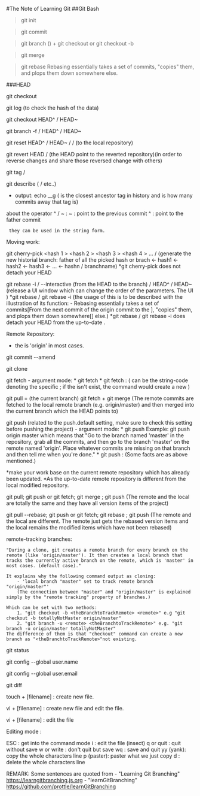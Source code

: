 #The Note of Learning Git
##Git Bash

>git init

>git commit

>git branch <branchname> () \+ git checkout <branchname>
or
>git checkout -b <branchname>

>git merge <branchname>

>git rebase <branchname> 
Rebasing essentially takes a set of commits, "copies" them, and plops them down somewhere else.

###HEAD

git checkout <hash>

git log (to check the hash of the data)

git checkout HEAD^ / HEAD~<num>

git branch -f <branchname> <hash> / HEAD^ / HEAD~<num>

git reset HEAD^ / HEAD~<num> / <branchname> / <hash> (to the local repository)

git revert HEAD / <branchname> (the HEAD point to the reverted repository)(in order to reverse changes and share those reversed change with others)

git tag <tag> <hash> / <branchname>

git describe <ref> (<hash> / <branchname> etc..)
- output: echo <tag>_<numCommits>_g<hash> (<tag> is the closest ancestor tag in history and <numCommits> is how many commits away that tag is)

about the operator ^ / ~ :
	 ~ <num>: point to the <num> previous commit
	 ^ <num>: point to the <num> father commit

	 they can be used in the string form.



Moving work:

git cherry-pick <hash 1 > <hash 2 > <hash 3 > <hash 4 > ... <hash n > / <branchname> (generate the new historial branch: father of all the picked hash or brach <- hash1 <- hash2 <- hash3 <- ... <- hashn / branchname)
	*git cherry-pick does not detach your HEAD


git rebase -i / --interactive <branchname>(from the HEAD to the branch) / HEAD^ / HEAD~<num> (release a UI window which can change the order of the parameters. The UI )
	*git rebase / git rebase -i <ref1> <ref2> (the usage of this is to be described with the illustration of its function: 
						  	- Rebasing essentially takes a set of commits[From the next commit of the origin commit to the <ref2>], "copies" them, and plops them down somewhere[<ref1>] else.)
	*git rebase / git rebase -i does detach your HEAD from the up-to-date <ref>.




Remote Repository:
* the <remote> is 'origin' in most cases.

git commit --amend 

git clone <url>

git fetch 
	- argument mode: 
		* git fetch <remote> <source>
		* git fetch <remote> <source>:<destination>
		(<source> can be the string-code denoting the specific <ref>; if the <destination> isn't exist, the command would create a new <destination>)

git pull = (the current branch) git fetch + git merge <remote> (The remote commits are fetched to the local remote branch (e.g. origin/master) and then merged into the current branch which the HEAD points to)
	

git push (related to the push.default setting, make sure to check this setting before pushing the project)
	- argument mode:
                * git push <remote> <place>
                  Example: git push origin master
                        which means that "Go to the branch named 'master' in the repository, grab all the commits, and then go to the branch 'master' on the remote named 'origin'. Place whatever commits are missing on that branch and then tell me when you're done."
                * git push <remote> <source>:<destination> (Some facts are as above mentioned.)


*make your work base on the current remote repository which has already been updated.
*As the up-to-date remote repository is different from the local modified repository.

git pull; git push
or git fetch; git merge <remote>; git push
(The remote and the local are totally the same and they have all version items of the project)

git pull --rebase; git push
or git fetch; git rebase <remote>; git push
(The remote and the local are different. The remote just gets the rebased version items and the local remains the modified items which have not been rebased)


remote-tracking branches:
	
	"During a clone, git creates a remote branch for every branch on the remote (like 'origin/master'). It then creates a local branch that tracks the currently active branch on the remote, which is 'master' in most cases. (default case)."
	
	It explains why the following command output as cloning: 
		- 'local branch "master" set to track remote branch "origin/master"'
		(The connection between "master" and "origin/master" is explained simply by the "remote tracking" property of branches.)
	
	Which can be set with two methods:
		1. "git checkout -b <theBranchtoTrackRemote> <remote>" e.g "git checkout -b totallyNotMaster origin/master"
		2. "git branch -u <remote> <theBranchtoTrackRemote>" e.g. "git branch -u origin/master totallyNotMaster"
	The difference of them is that "checkout" command can create a new branch as "<theBranchtoTrackRemote>"not existing.


git status

git config --global user.name <yourname>

git config --global user.email <youremail>

git diff


touch + [filename] : create new file.

vi + [filename] : create new file and edit the file.

vi + [filename] : edit the file


Editing mode :

ESC : get into the command mode
i : edit the file (insect)
q or quit : quit without save
w or write : don't quit but save
wq : save and quit
yy (yank): copy the whole characters line
p (paster): paster what we just copy
d : delete the whole characters line

REMARK: 
	Some sentences are quoted from 
	- "Learning Git Branching" https://learngitbranching.js.org
	- "learnGitBranching" https://github.com/prottle/learnGitBranching
